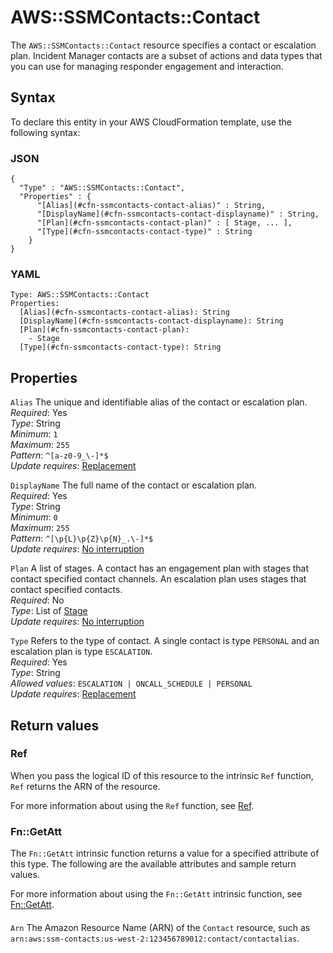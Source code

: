 # AWS::SSMContacts::Contact<a name="aws-resource-ssmcontacts-contact"></a>

The `AWS::SSMContacts::Contact` resource specifies a contact or escalation plan\. Incident Manager contacts are a subset of actions and data types that you can use for managing responder engagement and interaction\.

## Syntax<a name="aws-resource-ssmcontacts-contact-syntax"></a>

To declare this entity in your AWS CloudFormation template, use the following syntax:

### JSON<a name="aws-resource-ssmcontacts-contact-syntax.json"></a>

```
{
  "Type" : "AWS::SSMContacts::Contact",
  "Properties" : {
      "[Alias](#cfn-ssmcontacts-contact-alias)" : String,
      "[DisplayName](#cfn-ssmcontacts-contact-displayname)" : String,
      "[Plan](#cfn-ssmcontacts-contact-plan)" : [ Stage, ... ],
      "[Type](#cfn-ssmcontacts-contact-type)" : String
    }
}
```

### YAML<a name="aws-resource-ssmcontacts-contact-syntax.yaml"></a>

```
Type: AWS::SSMContacts::Contact
Properties: 
  [Alias](#cfn-ssmcontacts-contact-alias): String
  [DisplayName](#cfn-ssmcontacts-contact-displayname): String
  [Plan](#cfn-ssmcontacts-contact-plan): 
    - Stage
  [Type](#cfn-ssmcontacts-contact-type): String
```

## Properties<a name="aws-resource-ssmcontacts-contact-properties"></a>

`Alias`  <a name="cfn-ssmcontacts-contact-alias"></a>
The unique and identifiable alias of the contact or escalation plan\.  
*Required*: Yes  
*Type*: String  
*Minimum*: `1`  
*Maximum*: `255`  
*Pattern*: `^[a-z0-9_\-]*$`  
*Update requires*: [Replacement](https://docs.aws.amazon.com/AWSCloudFormation/latest/UserGuide/using-cfn-updating-stacks-update-behaviors.html#update-replacement)

`DisplayName`  <a name="cfn-ssmcontacts-contact-displayname"></a>
The full name of the contact or escalation plan\.  
*Required*: Yes  
*Type*: String  
*Minimum*: `0`  
*Maximum*: `255`  
*Pattern*: `^[\p{L}\p{Z}\p{N}_.\-]*$`  
*Update requires*: [No interruption](https://docs.aws.amazon.com/AWSCloudFormation/latest/UserGuide/using-cfn-updating-stacks-update-behaviors.html#update-no-interrupt)

`Plan`  <a name="cfn-ssmcontacts-contact-plan"></a>
A list of stages\. A contact has an engagement plan with stages that contact specified contact channels\. An escalation plan uses stages that contact specified contacts\.  
*Required*: No  
*Type*: List of [Stage](aws-properties-ssmcontacts-contact-stage.md)  
*Update requires*: [No interruption](https://docs.aws.amazon.com/AWSCloudFormation/latest/UserGuide/using-cfn-updating-stacks-update-behaviors.html#update-no-interrupt)

`Type`  <a name="cfn-ssmcontacts-contact-type"></a>
Refers to the type of contact\. A single contact is type `PERSONAL` and an escalation plan is type `ESCALATION`\.  
*Required*: Yes  
*Type*: String  
*Allowed values*: `ESCALATION | ONCALL_SCHEDULE | PERSONAL`  
*Update requires*: [Replacement](https://docs.aws.amazon.com/AWSCloudFormation/latest/UserGuide/using-cfn-updating-stacks-update-behaviors.html#update-replacement)

## Return values<a name="aws-resource-ssmcontacts-contact-return-values"></a>

### Ref<a name="aws-resource-ssmcontacts-contact-return-values-ref"></a>

When you pass the logical ID of this resource to the intrinsic `Ref` function, `Ref` returns the ARN of the resource\.

For more information about using the `Ref` function, see [Ref](https://docs.aws.amazon.com/AWSCloudFormation/latest/UserGuide/intrinsic-function-reference-ref.html)\.

### Fn::GetAtt<a name="aws-resource-ssmcontacts-contact-return-values-fn--getatt"></a>

The `Fn::GetAtt` intrinsic function returns a value for a specified attribute of this type\. The following are the available attributes and sample return values\.

For more information about using the `Fn::GetAtt` intrinsic function, see [Fn::GetAtt](https://docs.aws.amazon.com/AWSCloudFormation/latest/UserGuide/intrinsic-function-reference-getatt.html)\.

#### <a name="aws-resource-ssmcontacts-contact-return-values-fn--getatt-fn--getatt"></a>

`Arn`  <a name="Arn-fn::getatt"></a>
The Amazon Resource Name \(ARN\) of the `Contact` resource, such as `arn:aws:ssm-contacts:us-west-2:123456789012:contact/contactalias`\.
